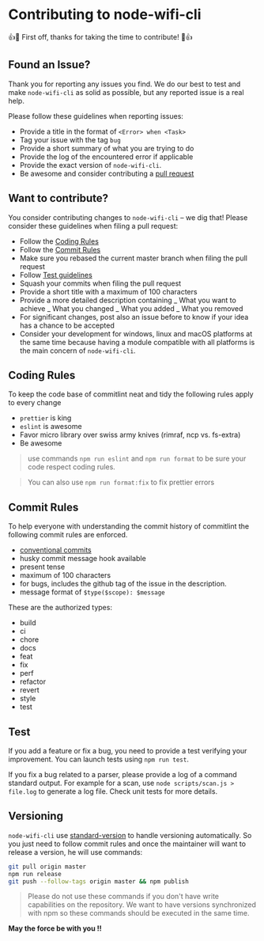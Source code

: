 # Contributing to node-wifi-cli

:+1::tada: First off, thanks for taking the time to contribute! :tada::+1:

## Found an Issue?

Thank you for reporting any issues you find. We do our best to test and make `node-wifi-cli` as solid as possible, but any reported issue is a real help.

Please follow these guidelines when reporting issues:

- Provide a title in the format of `<Error> when <Task>`
- Tag your issue with the tag `bug`
- Provide a short summary of what you are trying to do
- Provide the log of the encountered error if applicable
- Provide the exact version of `node-wifi-cli`.
- Be awesome and consider contributing a [pull request](#want-to-contribute)

## Want to contribute?

You consider contributing changes to `node-wifi-cli` – we dig that!
Please consider these guidelines when filing a pull request:

- Follow the [Coding Rules](#coding-rules)
- Follow the [Commit Rules](#commit-rules)
- Make sure you rebased the current master branch when filing the pull request
- Follow [Test guidelines](#tests)
- Squash your commits when filing the pull request
- Provide a short title with a maximum of 100 characters
- Provide a more detailed description containing
  _ What you want to achieve
  _ What you changed
  _ What you added
  _ What you removed
- For significant changes, post also an issue before to know if your idea has a chance to be accepted
- Consider your development for windows, linux and macOS platforms at the same time
  because having a module compatible with all platforms is the main concern of `node-wifi-cli`.

## Coding Rules

To keep the code base of commitlint neat and tidy the following rules apply to every change

- `prettier` is king
- `eslint` is awesome
- Favor micro library over swiss army knives (rimraf, ncp vs. fs-extra)
- Be awesome

> use commands `npm run eslint` and `npm run format` to be sure your code
> respect coding rules.

> You can also use `npm run format:fix` to fix prettier errors

## Commit Rules

To help everyone with understanding the commit history of commitlint the following commit rules are enforced.

- [conventional commits](https://www.conventionalcommits.org/en/v1.0.0-beta.3/)
- husky commit message hook available
- present tense
- maximum of 100 characters
- for bugs, includes the github tag of the issue in the description.
- message format of `$type($scope): $message`

These are the authorized types:

- build
- ci
- chore
- docs
- feat
- fix
- perf
- refactor
- revert
- style
- test

## Test

If you add a feature or fix a bug, you need to provide a test verifying your
improvement. You can launch tests using `npm run test`.

If you fix a bug related to a parser, please provide a log of a command standard
output. For example for a scan, use `node scripts/scan.js > file.log` to generate a
log file. Check unit tests for more details.

## Versioning

`node-wifi-cli` use [standard-version](https://github.com/conventional-changelog/standard-version) to handle versioning
automatically. So you just need to follow commit rules and once the maintainer will want to release a version, he will use commands:

```bash
git pull origin master
npm run release
git push --follow-tags origin master && npm publish
```

> Please do not use these commands if you don't have write capabilities on the repository. We want to
> have versions synchronized with npm so these commands should be executed in the same time.

**May the force be with you !!**
